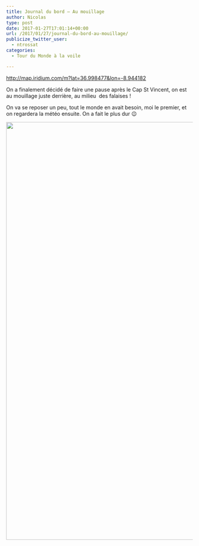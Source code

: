 ```yaml
---
title: Journal du bord – Au mouillage 
author: Nicolas
type: post
date: 2017-01-27T17:01:14+00:00
url: /2017/01/27/journal-du-bord-au-mouillage/
publicize_twitter_user:
  - ntrossat
categories:
  - Tour du Monde à la voile

---
```

​http://map.iridium.com/m?lat=36.998477&lon=-8.944182

On a finalement décidé de faire une pause après le Cap St Vincent, on est au mouillage juste derrière, au milieu &nbsp;des falaises !&nbsp;

On va se reposer un peu, tout le monde en avait besoin, moi le premier, et on regardera la météo ensuite. On a fait le plus dur 😉&nbsp;

[<img src="http://deh0rsblog.files.wordpress.com/2017/01/wp-image-295371816jpg.jpg" alt="" class="wp-image-1815 alignnone size-full" width="2000" height="1125" />][1]

 [1]: http://deh0rsblog.files.wordpress.com/2017/01/wp-image-295371816jpg.jpg